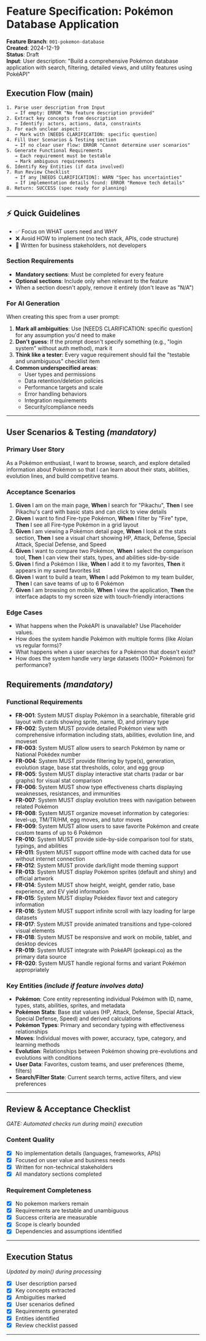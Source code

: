 # Feature Specification: Pokémon Database Application

**Feature Branch**: `001-pokemon-database`  
**Created**: 2024-12-19  
**Status**: Draft  
**Input**: User description: "Build a comprehensive Pokémon database application with search, filtering, detailed views, and utility features using PokéAPI"

## Execution Flow (main)
```
1. Parse user description from Input
   → If empty: ERROR "No feature description provided"
2. Extract key concepts from description
   → Identify: actors, actions, data, constraints
3. For each unclear aspect:
   → Mark with [NEEDS CLARIFICATION: specific question]
4. Fill User Scenarios & Testing section
   → If no clear user flow: ERROR "Cannot determine user scenarios"
5. Generate Functional Requirements
   → Each requirement must be testable
   → Mark ambiguous requirements
6. Identify Key Entities (if data involved)
7. Run Review Checklist
   → If any [NEEDS CLARIFICATION]: WARN "Spec has uncertainties"
   → If implementation details found: ERROR "Remove tech details"
8. Return: SUCCESS (spec ready for planning)
```

---

## ⚡ Quick Guidelines
- ✅ Focus on WHAT users need and WHY
- ❌ Avoid HOW to implement (no tech stack, APIs, code structure)
- 👥 Written for business stakeholders, not developers

### Section Requirements
- **Mandatory sections**: Must be completed for every feature
- **Optional sections**: Include only when relevant to the feature
- When a section doesn't apply, remove it entirely (don't leave as "N/A")

### For AI Generation
When creating this spec from a user prompt:
1. **Mark all ambiguities**: Use [NEEDS CLARIFICATION: specific question] for any assumption you'd need to make
2. **Don't guess**: If the prompt doesn't specify something (e.g., "login system" without auth method), mark it
3. **Think like a tester**: Every vague requirement should fail the "testable and unambiguous" checklist item
4. **Common underspecified areas**:
   - User types and permissions
   - Data retention/deletion policies  
   - Performance targets and scale
   - Error handling behaviors
   - Integration requirements
   - Security/compliance needs

---

## User Scenarios & Testing *(mandatory)*

### Primary User Story
As a Pokémon enthusiast, I want to browse, search, and explore detailed information about Pokémon so that I can learn about their stats, abilities, evolution lines, and build competitive teams.

### Acceptance Scenarios
1. **Given** I am on the main page, **When** I search for "Pikachu", **Then** I see Pikachu's card with basic stats and can click to view details
2. **Given** I want to find Fire-type Pokémon, **When** I filter by "Fire" type, **Then** I see all Fire-type Pokémon in a grid layout
3. **Given** I am viewing a Pokémon detail page, **When** I look at the stats section, **Then** I see a visual chart showing HP, Attack, Defense, Special Attack, Special Defense, and Speed
4. **Given** I want to compare two Pokémon, **When** I select the comparison tool, **Then** I can view their stats, types, and abilities side-by-side
5. **Given** I find a Pokémon I like, **When** I add it to my favorites, **Then** it appears in my saved favorites list
6. **Given** I want to build a team, **When** I add Pokémon to my team builder, **Then** I can save teams of up to 6 Pokémon
7. **Given** I am browsing on mobile, **When** I view the application, **Then** the interface adapts to my screen size with touch-friendly interactions

### Edge Cases
- What happens when the PokéAPI is unavailable? Use Placeholder values.
- How does the system handle Pokémon with multiple forms (like Alolan vs regular forms)?
- What happens when a user searches for a Pokémon that doesn't exist?
- How does the system handle very large datasets (1000+ Pokémon) for performance?

## Requirements *(mandatory)*

### Functional Requirements
- **FR-001**: System MUST display Pokémon in a searchable, filterable grid layout with cards showing sprite, name, ID, and primary type
- **FR-002**: System MUST provide detailed Pokémon view with comprehensive information including stats, abilities, evolution line, and moveset
- **FR-003**: System MUST allow users to search Pokémon by name or National Pokédex number
- **FR-004**: System MUST provide filtering by type(s), generation, evolution stage, base stat thresholds, color, and egg group
- **FR-005**: System MUST display interactive stat charts (radar or bar graphs) for visual stat comparison
- **FR-006**: System MUST show type effectiveness charts displaying weaknesses, resistances, and immunities
- **FR-007**: System MUST display evolution trees with navigation between related Pokémon
- **FR-008**: System MUST organize moveset information by categories: level-up, TM/TR/HM, egg moves, and tutor moves
- **FR-009**: System MUST allow users to save favorite Pokémon and create custom teams of up to 6 Pokémon
- **FR-010**: System MUST provide side-by-side comparison tool for stats, typings, and abilities
- **FR-011**: System MUST support offline mode with cached data for use without internet connection
- **FR-012**: System MUST provide dark/light mode theming support
- **FR-013**: System MUST display Pokémon sprites (default and shiny) and official artwork
- **FR-014**: System MUST show height, weight, gender ratio, base experience, and EV yield information
- **FR-015**: System MUST display Pokédex flavor text and category information
- **FR-016**: System MUST support infinite scroll with lazy loading for large datasets
- **FR-017**: System MUST provide animated transitions and type-colored visual elements
- **FR-018**: System MUST be responsive and work on mobile, tablet, and desktop devices
- **FR-019**: System MUST integrate with PokéAPI (pokeapi.co) as the primary data source
- **FR-020**: System MUST handle regional forms and variant Pokémon appropriately

### Key Entities *(include if feature involves data)*
- **Pokémon**: Core entity representing individual Pokémon with ID, name, types, stats, abilities, sprites, and metadata
- **Pokémon Stats**: Base stat values (HP, Attack, Defense, Special Attack, Special Defense, Speed) and derived calculations
- **Pokémon Types**: Primary and secondary typing with effectiveness relationships
- **Moves**: Individual moves with power, accuracy, type, category, and learning methods
- **Evolution**: Relationships between Pokémon showing pre-evolutions and evolutions with conditions
- **User Data**: Favorites, custom teams, and user preferences (theme, filters)
- **Search/Filter State**: Current search terms, active filters, and view preferences

---

## Review & Acceptance Checklist
*GATE: Automated checks run during main() execution*

### Content Quality
- [x] No implementation details (languages, frameworks, APIs)
- [x] Focused on user value and business needs
- [x] Written for non-technical stakeholders
- [x] All mandatory sections completed

### Requirement Completeness
- [x] No pokemon markers remain
- [x] Requirements are testable and unambiguous  
- [x] Success criteria are measurable
- [x] Scope is clearly bounded
- [x] Dependencies and assumptions identified

---

## Execution Status
*Updated by main() during processing*

- [x] User description parsed
- [x] Key concepts extracted
- [x] Ambiguities marked
- [x] User scenarios defined
- [x] Requirements generated
- [x] Entities identified
- [x] Review checklist passed

---
